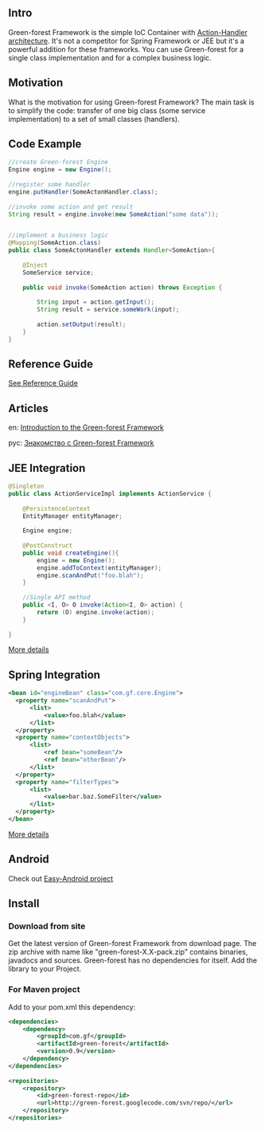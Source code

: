 ## Intro
Green-forest Framework is the simple IoC Container with 
<a href='http://htmlpreview.github.io/?https://github.com/edolganov/green-forest/blob/master/reference-guide/single-page.html#action-handler'>Action-Handler architecture</a>. 
It's not a competitor for Spring Framework or JEE but it's a powerful addition for these frameworks. 
You can use Green-forest for a single class implementation and for a complex business logic.


## Motivation
What is the motivation for using Green-forest Framework? 
The main task is to simplify the code: transfer of one big class 
(some service implementation) to a set of small classes (handlers).

## Code Example
```java
//create Green-forest Engine
Engine engine = new Engine();
 
//register some handler
engine.putHandler(SomeActonHandler.class);
 
//invoke some action and get result
String result = engine.invoke(new SomeAction("some data"));


//implement a business logic
@Mapping(SomeAction.class)
public class SomeActonHandler extends Handler<SomeAction>{
 
    @Inject
    SomeService service;
     
    public void invoke(SomeAction action) throws Exception {
     
        String input = action.getInput();
        String result = service.someWork(input);
         
        action.setOutput(result);
    }
}
```


## Reference Guide
[See Reference Guide](http://htmlpreview.github.io/?https://github.com/edolganov/green-forest/blob/master/reference-guide/single-page.html)

## Articles

en: [Introduction to the Green-forest Framework](http://www.codeproject.com/Articles/537867/Introduction-to-the-Green-forest-Framework)

рус: [Знакомство с Green-forest Framework](http://habrahabr.ru/post/168855/)



## JEE Integration
```java
@Singleton
public class ActionServiceImpl implements ActionService {
     
    @PersistenceContext
    EntityManager entityManager;
     
    Engine engine;
     
    @PostConstruct
    public void createEngine(){
        engine = new Engine();
        engine.addToContext(entityManager);
        engine.scanAndPut("foo.blah");
    }
    
    //Single API method
    public <I, O> O invoke(Action<I, O> action) {
        return (O) engine.invoke(action);
    }
     
}
```

[More details](http://htmlpreview.github.io/?https://github.com/edolganov/green-forest/blob/master/reference-guide/single-page.html#p7)

## Spring Integration
```xml
<bean id="engineBean" class="com.gf.core.Engine">
  <property name="scanAndPut">
      <list>
          <value>foo.blah</value>
      </list>
  </property>
  <property name="contextObjects">
      <list>
          <ref bean="someBean"/>
          <ref bean="otherBean"/>
      </list>
  </property>
  <property name="filterTypes">
      <list>
          <value>bar.baz.SomeFilter</value>
      </list>
  </property>
</bean>
```

[More details](http://htmlpreview.github.io/?https://github.com/edolganov/green-forest/blob/master/reference-guide/single-page.html#p8)


## Android
Check out [Easy-Android project](https://github.com/edolganov/easy-android)


## Install
### Download from site
Get the latest version of Green-forest Framework from download page. 
The zip archive with name like "green-forest-X.X-pack.zip" 
contains binaries, javadocs and sources. Green-forest has no dependencies for itself. 
Add the library to your Project. 

### For Maven project
Add to your pom.xml this dependency: 
```xml
<dependencies>
    <dependency>
        <groupId>com.gf</groupId>
        <artifactId>green-forest</artifactId>
        <version>0.9</version>
    </dependency>
</dependencies>
  
<repositories>
    <repository>
        <id>green-forest-repo</id>
        <url>http://green-forest.googlecode.com/svn/repo/</url>
    </repository>
</repositories>
```
